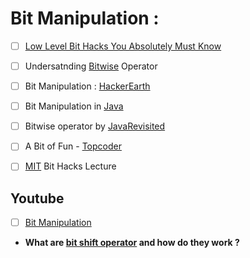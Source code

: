 # Bit Manipulation :
- [ ] [Low Level Bit Hacks You Absolutely Must Know](http://www.catonmat.net/blog/low-level-bit-hacks-you-absolutely-must-know/)
- [ ] Undersatnding [Bitwise](https://code.tutsplus.com/articles/understanding-bitwise-operators--active-11301) Operator
- [ ] Bit Manipulation : [HackerEarth](https://www.hackerearth.com/practice/notes/bit-manipulation/)
- [ ] Bit Manipulation in [Java](http://vojtechruzicka.com/bit-manipulation-java-bitwise-bit-shift-operations/)
- [ ] Bitwise operator by [JavaRevisited](http://javarevisited.blogspot.com/2013/03/bitwise-and-bitshift-operators-in-java-and-or-xor-left-right-shift-example-tutorial.html)

- [ ] A Bit of Fun - [Topcoder](https://www.topcoder.com/community/data-science/data-science-tutorials/a-bit-of-fun-fun-with-bits/)
- [ ] [MIT](https://ocw.mit.edu/courses/electrical-engineering-and-computer-science/6-172-performance-engineering-of-software-systems-fall-2010/video-lectures/lecture-2-bit-hacks/#vid_related) Bit Hacks Lecture

## Youtube 
- [ ] [Bit Manipulation](https://www.youtube.com/playlist?list=PLJse9iV6ReqgcI4tec2jcyOZkaUKuGoHN)

* **What are [bit shift operator](https://stackoverflow.com/questions/141525/what-are-bitwise-shift-bit-shift-operators-and-how-do-they-work) and how do they work ?**

